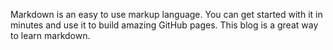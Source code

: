 Markdown is an easy to use markup language. You can get started with it in minutes and use it to build amazing GitHub pages. 
This blog is a great way to learn markdown.

